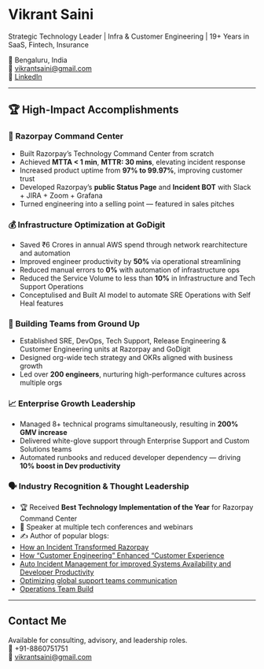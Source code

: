 # Vikrant Saini

Strategic Technology Leader | Infra & Customer Engineering | 19+ Years in SaaS, Fintech, Insurance

📍 Bengaluru, India  
📧 vikrantsaini@gmail.com  
🔗 [LinkedIn](https://www.linkedin.com/in/vikrant-saini-2a396660/)

---

## 🏆 High-Impact Accomplishments

### 🚀 Razorpay Command Center
- Built Razorpay’s Technology Command Center from scratch
- Achieved **MTTA < 1 min**, **MTTR: 30 mins**, elevating incident response
- Increased product uptime from **97% to 99.97%**, improving customer trust
- Developed Razorpay’s **public Status Page** and **Incident BOT** with Slack + JIRA + Zoom + Grafana
- Turned engineering into a selling point — featured in sales pitches

### 💰 Infrastructure Optimization at GoDigit
- Saved ₹6 Crores in annual AWS spend through network rearchitecture and automation
- Improved engineer productivity by **50%** via operational streamlining
- Reduced manual errors to **0%** with automation of infrastructure ops
- Reduced the Service Volume to less than **10%** in Infrastructure and Tech Support Operations
- Conceptulised and Built AI model to automate SRE Operations with Self Heal features

### 👥 Building Teams from Ground Up
- Established SRE, DevOps, Tech Support, Release Engineering & Customer Engineering units at Razorpay and GoDigit
- Designed org-wide tech strategy and OKRs aligned with business growth
- Led over **200 engineers**, nurturing high-performance cultures across multiple orgs

### 📈 Enterprise Growth Leadership
- Managed 8+ technical programs simultaneously, resulting in **200% GMV increase**
- Delivered white-glove support through Enterprise Support and Custom Solutions teams
- Automated runbooks and reduced developer dependency — driving **10% boost in Dev productivity**

### 🗣️ Industry Recognition & Thought Leadership
- 🏆 Received **Best Technology Implementation of the Year** for Razorpay Command Center
- 📣 Speaker at multiple tech conferences and webinars  
- ✍️ Author of popular blogs:
- [How an Incident Transformed Razorpay](https://www.linkedin.com/posts/vikrant-saini-2a396660_how-an-incident-transformed-razorpaybuilding-activity-6978011724637507584-JZFo?utm_source=share&utm_medium=member_desktop)
- [How “Customer Engineering” Enhanced “Customer Experience](https://www.linkedin.com/posts/vikrant-saini-2a396660_how-customer-engineering-enhanced-customer-activity-7110251222401511425-OXlm?utm_source=share&utm_medium=member_desktop)
- [Auto Incident Management for improved Systems Availability and Developer Productivity](https://www.linkedin.com/posts/vikrant-saini-2a396660_auto-incident-management-for-improved-systems-activity-7128638153237663744-5aGg?utm_source=share&utm_medium=member_desktop)
- [Optimizing global support teams communication](https://www.linkedin.com/posts/vikrant-saini-2a396660_optimizing-global-support-teams-communication-activity-7251143657196511232-jE7T?utm_source=share&utm_medium=member_desktop)
- [Operations Team Build](https://www.linkedin.com/posts/vikrant-saini-2a396660_why-founders-must-confront-the-mystery-of-activity-7259723323062853632-qLJg?utm_source=share&utm_medium=member_desktop)

---

## Contact Me

Available for consulting, advisory, and leadership roles.  
📱 +91-8860751751  
📧 vikrantsaini@gmail.com
